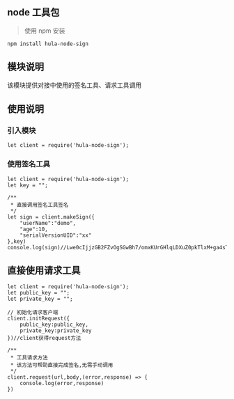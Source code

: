 ## node 工具包

> 使用 npm 安装

    npm install hula-node-sign

## 模块说明

该模块提供对接中使用的签名工具、请求工具调用

## 使用说明

### 引入模块

```
let client = require('hula-node-sign');
```

### 使用签名工具

```
let client = require('hula-node-sign');
let key = "";

/**
 * 直接调用签名工具签名
 */
let sign = client.makeSign({
    "userName":"demo",
    "age":10,
    "serialVersionUID":"xx"
},key)
console.log(sign)//Lwe0cIjjzGB2FZvOgSGwBh7/omxKUrGHlqLDXuZ0pkTlxM+ga4sTcOgMJq55s9K9oE1YpAE+xGFfghZst7m7vOqgWEr94tCNx13Jcg4Iays+2LdhXM43O5YAXnifkuFenDpm+zjm34t9vJneogdXRItpJ73t5kDvgpUclMWr29U=
```

## 直接使用请求工具

```
let client = require('hula-node-sign');
let public_key = "";
let private_key = "";

// 初始化请求客户端
client.initRequest({
    public_key:public_key,
    private_key:private_key
})//client获得request方法

/**
 * 工具请求方法
 * 该方法可帮助直接完成签名,无需手动调用
 */
client.request(url,body,(error,response) => {
    console.log(error,response)
})
```
